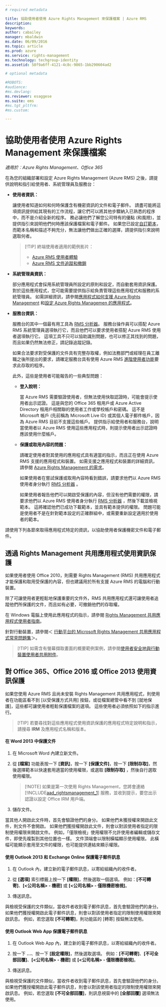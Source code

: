 ```yaml
---
# required metadata

title: 協助使用者使用 Azure Rights Management 來保護檔案 | Azure RMS
description:
keywords:
author: cabailey
manager: mbaldwin
ms.date: 06/09/2016
ms.topic: article
ms.prod: azure
ms.service: rights-management
ms.technology: techgroup-identity
ms.assetid: 58f9a6ff-4121-4c8c-9865-1bb290604ad2

# optional metadata

#ROBOTS:
#audience:
#ms.devlang:
ms.reviewer: esaggese
ms.suite: ems
#ms.tgt_pltfrm:
#ms.custom:

---
```


# 協助使用者使用 Azure Rights Management 來保護檔案

*適用於︰Azure Rights Management、Office 365*

在為您的組織部署和設定 Azure Rights Management (Azure RMS) 之後，請提供說明和指引給使用者、系統管理員及服務台：

-   **使用者資訊：**

    讓使用者知道如何和何時保護含有機密資訊的文件和電子郵件。 請盡可能將這項資訊提供給其現有的工作流程，讓它們可以將其他步驟納入已熟悉的程序中，而不是介紹全新的程序。 務必讓他們了解您公司特有的優點 (和風險)，並提供指引來說明他們何時應該保護檔案和電子郵件。 如果您已設定[自訂範本](configure-custom-templates.md)，而範本名稱和描述不夠充分，無法讓他們做出正確的選擇，請提供指引來說明選取何者。

    > [!TIP] 終端使用者適用的範例影片：
    >
    > -   [Azure RMS 使用者體驗](http://channel9.msdn.com/Series/Information-Protection/Azure-RMS-user-experience)
    > -   [Azure RMS 文件追蹤和撤銷](http://channel9.msdn.com/Series/Information-Protection/Azure-RMS-Document-Tracking-and-Revocation)

-   **系統管理員資訊：**

    部分應用程式會採用系統管理員所設定的原則和設定，而自動套用資訊保護。 對於這些應用程式，您可能需要提供指示給負責管理這些應用程式和服務的系統管理員。 如需詳細資訊，請參閱[應用程式如何支援 Azure Rights Management](../understand-explore/applications-support.md) 和[設定 Azure Rights Managemen 的應用程式](configure-applications.md)。

-   **服務台資訊：**

    服務台的其中一個最有用工具為 [RMS 分析器](https://www.microsoft.com/en-us/download/details.aspx?id=46437)。 服務台操作員可以搭配 Azure RMS 系統管理員選項執行它，而且他們可以要求使用者搭配 Azure RMS 使用者選項執行它。 這項工具不只可以協助識別問題，也可以修正其找到的問題，而且如果仍然無法修正，請記錄追蹤記錄。

    如果合法要求對受保護的文件具有完整存取權，例如法務部門或經理在員工離職之後所提出的要求，請確定服務台具有使用 Azure RMS [進階使用者功能](configure-super-users.md)要求此存取的程序。

    此外，這些是使用者可能報告的一些典型問題：

    -   **登入說明：**

        當 Azure RMS 需要驗證使用者，但無法使用快取認證時，可能會提示使用者出示認證。 這是與您的 Office 365 租用戶或 Azure Active Directory 租用戶相關聯的使用者工作或學校帳戶和密碼。 這不是 Microsoft 帳戶 (先前稱為 Microsoft Live ID) 或其個人電子郵件帳戶，因為 Azure RMS 目前不支援這些帳戶。 提供指示給使用者和服務台，說明當使用者以 Azure RMS 使用這些應用程式時，則提示使用者出示認證時應該使用什麼帳戶。

    -   **保護或取用內容的問題：**

        請確定使用者對其使用的應用程式具有適當的指示，而且正在使用 Azure RMS 支援的應用程式和裝置。 如需支援之應用程式和裝置的詳細資訊，請參閱 [Azure Rights Management 的需求](../get-started/requirements-azure-rms.md)。

        如果使用者在嘗試保護或取用內容時看到錯誤，請要求他們以 Azure RMS 使用者身分執行 [RMS 分析器](https://www.microsoft.com/en-us/download/details.aspx?id=46437) 。

        如果使用者報告他們可以開啟受保護的內容，但沒有他們需要的權限，請要求他們以 Azure RMS 使用者身分執行 [RMS 分析器](https://www.microsoft.com/en-us/download/details.aspx?id=46437) ，然後下載並檢視範本。 這將確認他們已成功下載範本，並具有範本提供的權限。 問題可能是使用者不是在針對範本設定的正確群組中，或需要重新設定適用於使用者的範本。

請使用下列各節來取得應用程式特定的資訊，以協助使用者保護機密文件和電子郵件。

## 透過 Rights Management 共用應用程式使用資訊保護
如果使用者使用 Office 2010，則需要 Rights Management (RMS) 共用應用程式才能保護和取用受保護的內容，但也建議用於所有支援 Azure RMS 的電腦和行動裝置。

除了可讓使用者更輕鬆地保護重要的文件外，RMS 共用應用程式還可讓使用者追蹤他們所保護的文件，而且如有必要，可撤銷他們的存取權。

在 Windows 電腦上使用此應用程式的指示，請參閱 [Rights Management 共用應用程式使用者指南](../rms-client/sharing-app-user-guide.md)。

針對行動裝置，請參閱＜ [行動平台的 Microsoft Rights Management 共用應用程式常見問題集](http://technet.microsoft.com/dn451248)＞。

> [!TIP] 如需含有螢幕擷取畫面的概要範例案例，請參閱[使用者安全地與行動裝置使用者共用附件](../understand-explore/what-admins-users-see.md#users-safely-share-attachments-with-mobile-users)。

## 對 Office 365、Office 2016 或 Office 2013 使用資訊保護
如果您使用 Azure RMS 且尚未安裝 Rights Management 共用應用程式，則使用者在功能區看不到 [以受保護方式共用] 按鈕，或從檔案總管中看不到 [就地保護]，這些都可讓使用者輕鬆保護檔案的選項。 這些使用者必須依照如下的指示進行。

> [!TIP] 若要尋找對這些應用程式使用資訊保護的應用程式特定說明和指示，請搜尋 **IRM** 及應用程式名稱和版本。

#### 在 Word 2013 中保護文件

1.  在 Microsoft Word 內建立新文件。

2.  從 **[檔案]** 功能表按一下 **[資訊]**，按一下 **[保護文件]**，按一下 **[限制存取]**，然後選擇範本以快速套用適當的使用權限，或選取 **[限制存取]** ，然後自行選取使用權限。

    > [!NOTE] 如果是第一次使用 Rights Management，您將會連絡 [!INCLUDE[aad_rightsmanagement_1](../includes/aad_rightsmanagement_1_md.md)] 服務，並收到提示，要您出示認證以設定 Office IRM 用戶端。

3.  儲存文件。

當其他人開啟此文件時，首先會驗證他們的身分。 如果他們未獲授權來開啟此文件，則文件不會開啟。 如果他們獲授權開啟此文件，則會以對該使用者指定的限制使用權限來開啟文件。 例如，「僅限檢視」使用權限不允許使用者編輯或儲存文件，即使先複製到其他位置也一樣。 文件頂端會以限制橫幅顯示使用權限。 此橫幅可能顯示套用至文件的權限，也可能提供連結來顯示權限。

#### 使用 Outlook 2013 和 Exchange Online 保護電子郵件訊息

1.  在 Outlook 內，建立新的電子郵件訊息，以寄給組織內的收件者。

2.  從 **[選項]** 索引標籤上按一下 **[權限]**，然後選取一個選項。 例如：**[不可轉寄]**、**[&lt;公司名稱&gt; - 機密]** 或 **[&lt;公司名稱&gt; - 僅限機密檢視]**。

3.  傳送訊息。

與檢視受保護的文件類似，當收件者收到電子郵件訊息，首先會驗證他們的身分。 如果他們獲授權開啟此電子郵件訊息，則會以對該使用者指定的限制使用權限來開啟訊息。 例如，若您選取 **[不可轉寄]**，則功能區的 [轉寄] 按鈕無法使用。

#### 使用 Outlook Web App 保護電子郵件訊息

1.  在 Outlook Web App 內，建立新的電子郵件訊息，以寄給組織內的收件者。

2.  按一下  **…**、按一下 **[設定權限]**，然後選取選項。 例如：**[不可轉寄]**、**[不可全部回覆]**、**[&lt;公司名稱&gt; - 機密]** 或 **[&lt;公司名稱&gt; - 僅限機密檢視]**。

3.  傳送訊息。

與檢視受保護的文件類似，當收件者收到電子郵件訊息，首先會驗證他們的身分。 如果他們獲授權開啟此電子郵件訊息，則會以對該使用者指定的限制使用權限來開啟訊息。 例如，若您選取 **[不可全部回覆]**，則訊息視窗中的 **[全部回覆]** 選項無法使用。




<!--HONumber=Jun16_HO2-->


